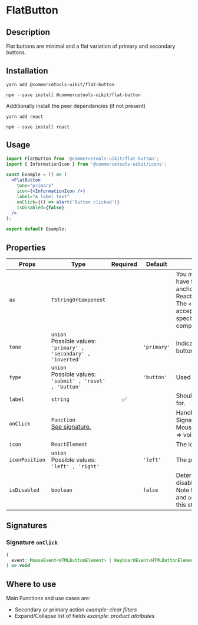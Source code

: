 <!-- THIS IS AN AUTOGENERATED FILE. DO NOT EDIT THIS FILE DIRECTLY. -->
<!-- This file is created by the `yarn generate-readme` script. -->

# FlatButton

## Description

Flat buttons are minimal and a flat variation of primary and secondary buttons.

## Installation

```
yarn add @commercetools-uikit/flat-button
```

```
npm --save install @commercetools-uikit/flat-button
```

Additionally install the peer dependencies (if not present)

```
yarn add react
```

```
npm --save install react
```

## Usage

```jsx
import FlatButton from '@commercetools-uikit/flat-button';
import { InformationIcon } from '@commercetools-uikit/icons';

const Example = () => (
  <FlatButton
    tone="primary"
    icon={<InformationIcon />}
    label="A label text"
    onClick={() => alert('Button clicked')}
    isDisabled={false}
  />
);

export default Example;
```

## Properties

| Props          | Type                                                                    | Required | Default     | Description                                                                                                                                                                                                                                                              |
| -------------- | ----------------------------------------------------------------------- | :------: | ----------- | ------------------------------------------------------------------------------------------------------------------------------------------------------------------------------------------------------------------------------------------------------------------------ |
| `as`           | `TStringOrComponent`                                                    |          |             | You may pass in a string like "a" to have the button element render an anchor tag, or&#xA;you could pass in a React Component, like a `Link`.&#xA;<br />&#xA;The `<FlatButton>` additionally accepts any props or attributes specific to the given element or component. |
| `tone`         | `union`<br/>Possible values:<br/>`'primary' , 'secondary' , 'inverted'` |          | `'primary'` | Indicates the color scheme of the button.                                                                                                                                                                                                                                |
| `type`         | `union`<br/>Possible values:<br/>`'submit' , 'reset' , 'button'`        |          | `'button'`  | Used as the HTML `type` attribute.                                                                                                                                                                                                                                       |
| `label`        | `string`                                                                |    ✅    |             | Should describe what the button is for.                                                                                                                                                                                                                                  |
| `onClick`      | `Function`<br/>[See signature.](#signature-onClick)                     |          |             | Handler when the button is clicked.&#xA;<br />&#xA;Signature: (event: MouseEvent\<HTMLButtonElement) => void                                                                                                                                                             |
| `icon`         | `ReactElement`                                                          |          |             | The icon of the button.                                                                                                                                                                                                                                                  |
| `iconPosition` | `union`<br/>Possible values:<br/>`'left' , 'right'`                     |          | `'left'`    | The position of the icon.                                                                                                                                                                                                                                                |
| `isDisabled`   | `boolean`                                                               |          | `false`     | Determines if the button is disabled.&#xA;<br />&#xA;Note that this influences the `tone` and `onClick` will not be triggered in this state.                                                                                                                             |

## Signatures

### Signature `onClick`

```ts
(
  event: MouseEvent<HTMLButtonElement> | KeyboardEvent<HTMLButtonElement>
) => void
```

## Where to use

Main Functions and use cases are:

- Secondary or primary action _example: clear filters_
- Expand/Collapse list of fields _example: product attributes_
